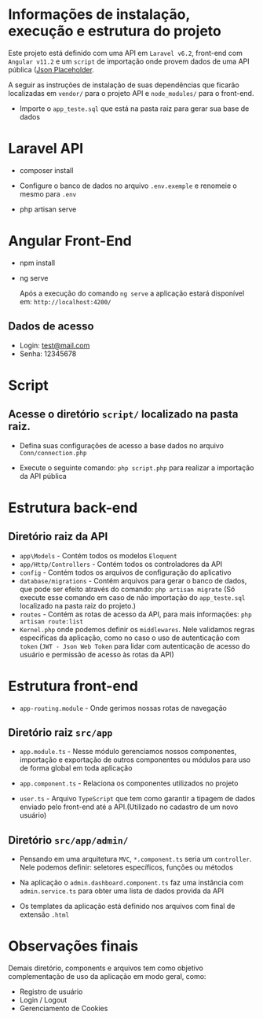 # Informações de instalação, execução e estrutura do projeto
 
 Este projeto está definido com uma API em `Laravel v6.2`, front-end com `Angular v11.2` e um `script` de importação onde provem dados de uma API pública ([Json Placeholder](https://jsonplaceholder.typicode.com/). 
 
 A seguir as instruções de instalação de suas dependências que ficarão localizadas em `vendor/` para o projeto API e `node_modules/` para o front-end.
 
- Importe o `app_teste.sql` que está na pasta raiz para gerar sua base de dados

# Laravel API

- composer install

- Configure o banco de dados no arquivo `.env.exemple` e renomeie o mesmo para  `.env`

- php artisan serve 

# Angular Front-End

 - npm install
 - ng serve 
   
   Após a execução do comando `ng serve` a aplicação estará disponível em: `http://localhost:4200/` 

## Dados de acesso
 - Login: test@mail.com
 - Senha: 12345678

# Script

##  Acesse o diretório `script/` localizado na pasta raiz.

- Defina suas configurações de acesso a base dados no arquivo ` Conn/connection.php`

- Execute o seguinte comando: `php script.php` para realizar a importação da API pública


# Estrutura back-end

## Diretório raiz da API
- `app\Models` - Contém todos os modelos `Eloquent` 
- `app/Http/Controllers` - Contém todos os controladores da API 
- `config` - Contém todos os arquivos de configuração do aplicativo 
- `database/migrations` - Contém arquivos para gerar o banco de dados, que pode ser efeito através do comando:  `php artisan migrate` (Só execute esse comando em caso de não importação do `app_teste.sql` localizado na pasta raiz do projeto.)
- `routes` - Contém as rotas de acesso da API, para mais informações:  `php artisan route:list`
- `Kernel.php` onde podemos definir os `middlewares`. Nele validamos regras especificas da aplicação, como no caso o uso de autenticação com `token` (`JWT - Json Web Token` para lidar com autenticação de acesso do usuário e permissão de acesso às rotas da API)

# Estrutura front-end

- `app-routing.module` - Onde gerimos nossas rotas de navegação

## Diretório raiz `src/app`

 - `app.module.ts`  - Nesse módulo gerenciamos nossos componentes, importação e exportação de outros componentes ou módulos para uso de forma global em toda aplicação 

 - `app.component.ts` - Relaciona os componentes utilizados no projeto

 - `user.ts` - Arquivo `TypeScript` que tem como garantir a tipagem de dados enviado pelo front-end até a API.(Utilizado no cadastro de um novo usuário)

## Diretório `src/app/admin/`

 - Pensando em uma arquitetura `MVC`, `*.component.ts` seria um `controller`. Nele podemos definir: seletores específicos, funções ou métodos

 - Na aplicação o `admin.dashboard.component.ts` faz uma instância com `admin.service.ts` para obter uma lista de dados provida da API

 - Os templates da aplicação está definido nos arquivos com final de extensão `.html`


# Observações finais
  Demais diretório, components e arquivos tem como objetivo complementação de uso da aplicação em modo geral, como:

- Registro de usuário
- Login / Logout
- Gerenciamento de Cookies